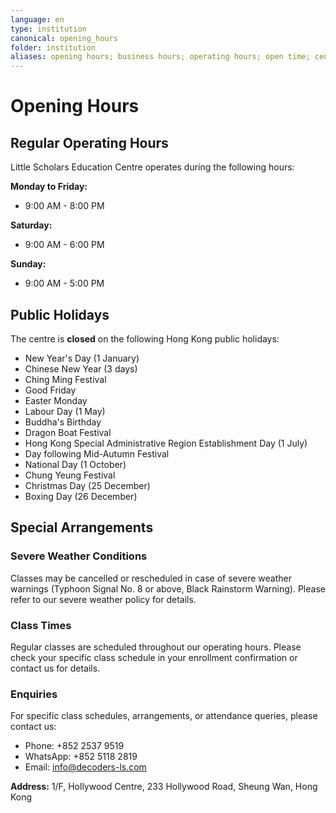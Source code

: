 ```yaml
---
language: en
type: institution
canonical: opening_hours
folder: institution
aliases: opening hours; business hours; operating hours; open time; centre hours; center hours; 營業時間; 开放时间; schedule; availability; when open
---
```

# Opening Hours

## Regular Operating Hours

Little Scholars Education Centre operates during the following hours:

**Monday to Friday:**
- 9:00 AM - 8:00 PM

**Saturday:**
- 9:00 AM - 6:00 PM

**Sunday:**
- 9:00 AM - 5:00 PM

## Public Holidays

The centre is **closed** on the following Hong Kong public holidays:
- New Year's Day (1 January)
- Chinese New Year (3 days)
- Ching Ming Festival
- Good Friday
- Easter Monday
- Labour Day (1 May)
- Buddha's Birthday
- Dragon Boat Festival
- Hong Kong Special Administrative Region Establishment Day (1 July)
- Day following Mid-Autumn Festival
- National Day (1 October)
- Chung Yeung Festival
- Christmas Day (25 December)
- Boxing Day (26 December)

## Special Arrangements

### Severe Weather Conditions
Classes may be cancelled or rescheduled in case of severe weather warnings (Typhoon Signal No. 8 or above, Black Rainstorm Warning). Please refer to our severe weather policy for details.

### Class Times
Regular classes are scheduled throughout our operating hours. Please check your specific class schedule in your enrollment confirmation or contact us for details.

### Enquiries
For specific class schedules, arrangements, or attendance queries, please contact us:
- Phone: +852 2537 9519
- WhatsApp: +852 5118 2819
- Email: info@decoders-ls.com

**Address:** 1/F, Hollywood Centre, 233 Hollywood Road, Sheung Wan, Hong Kong
